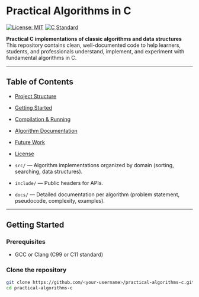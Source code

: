 # Practical Algorithms in C

[![License: MIT](https://img.shields.io/badge/license-MIT-blue.svg)]()
[![C Standard](https://img.shields.io/badge/C-99%2F11%2F17-lightgrey)]()

**Practical C implementations of classic algorithms and data structures**  
This repository contains clean, well-documented code to help learners, students, and professionals understand, implement, and experiment with fundamental algorithms in C.

---

## Table of Contents

- [Project Structure](#project-structure)
- [Getting Started](#getting-started)
- [Compilation & Running](#compilation--running)
- [Algorithm Documentation](#algorithm-documentation)
- [Future Work](#future-work)
- [License](#license)


- `src/` — Algorithm implementations organized by domain (sorting, searching, data structures).  
- `include/` — Public headers for APIs.  
- `docs/` — Detailed documentation per algorithm (problem statement, pseudocode, complexity, examples).  

---

## Getting Started

### Prerequisites
- GCC or Clang (C99 or C11 standard)  

### Clone the repository
```bash
git clone https://github.com/<your-username>/practical-algorithms-c.git
cd practical-algorithms-c
